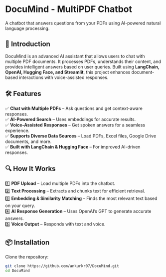 # DocuMind - MultiPDF Chatbot  
A chatbot that answers questions from your PDFs using AI-powered natural language processing.  

## 🚀 Introduction  
DocuMind is an advanced AI assistant that allows users to chat with multiple PDF documents. It processes PDFs, understands their content, and provides intelligent answers based on user queries. Built using **LangChain, OpenAI, Hugging Face, and Streamlit**, this project enhances document-based interactions with voice-assisted responses.  

## 🛠 Features  
✅ **Chat with Multiple PDFs** – Ask questions and get context-aware responses.  
✅ **AI-Powered Search** – Uses embeddings for accurate results.  
✅ **Voice-Assisted Responses** – Get spoken answers for a seamless experience.  
✅ **Supports Diverse Data Sources** – Load PDFs, Excel files, Google Drive documents, and more.  
✅ **Built with LangChain & Hugging Face** – For improved AI-driven responses.  

## 🔍 How It Works  
1️⃣ **PDF Upload** – Load multiple PDFs into the chatbot.  
2️⃣ **Text Processing** – Extracts and chunks text for efficient retrieval.  
3️⃣ **Embedding & Similarity Matching** – Finds the most relevant text based on your query.  
4️⃣ **AI Response Generation** – Uses OpenAI’s GPT to generate accurate answers.  
5️⃣ **Voice Output** – Responds with text and voice.  

## 📦 Installation  
Clone the repository:  
```bash
git clone https://github.com/ankurkr07/DocuMind.git
cd DocuMind
